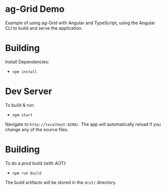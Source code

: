 
ag-Grid Demo
==================================

Example of using ag-Grid with Angular and TypeScript, using the Angular CLI to build and serve the application.

Building
========

Install Dependencies:

- `npm install`

Dev Server
=========

To build & run:

- `npm start`

Navigate to `http://localhost:4200/`. The app will automatically reload if you change any of the source files.

Building
========

To do a prod build (with AOT):

- `npm run build`

The build artifacts will be stored in the `dist/` directory.

